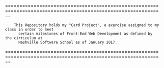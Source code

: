 ==============================================================================================================
			
		This Repository holds my "Card Project", a exercise assigned to my class in order to meet
		  certain milestones of Front-End Web Development as defined by the cirriculum at 
		  Nashville Software School as of January 2017.



==============================================================================================================